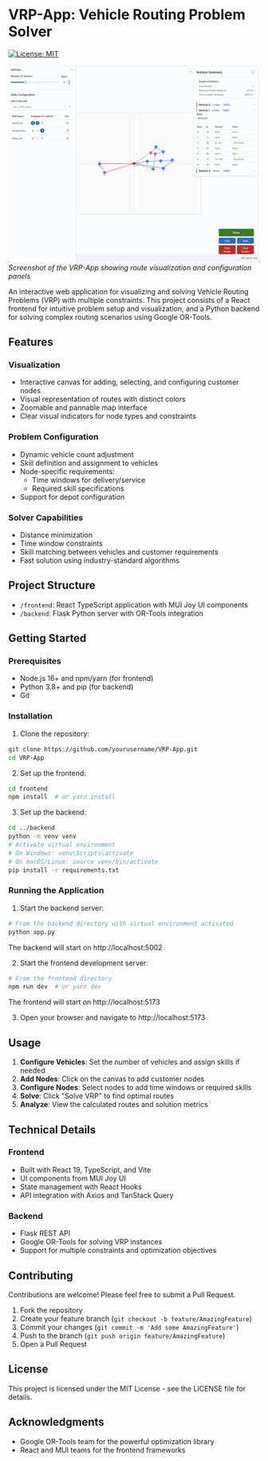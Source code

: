 # VRP-App: Vehicle Routing Problem Solver

[![License: MIT](https://img.shields.io/badge/License-MIT-blue.svg)](https://opensource.org/licenses/MIT)

![VRP-App Screenshot](UI_Screenshot.png)
*Screenshot of the VRP-App showing route visualization and configuration panels*

An interactive web application for visualizing and solving Vehicle Routing Problems (VRP) with multiple constraints. This project consists of a React frontend for intuitive problem setup and visualization, and a Python backend for solving complex routing scenarios using Google OR-Tools.

## Features

### Visualization
- Interactive canvas for adding, selecting, and configuring customer nodes
- Visual representation of routes with distinct colors
- Zoomable and pannable map interface
- Clear visual indicators for node types and constraints

### Problem Configuration
- Dynamic vehicle count adjustment
- Skill definition and assignment to vehicles
- Node-specific requirements:
  - Time windows for delivery/service
  - Required skill specifications
- Support for depot configuration

### Solver Capabilities
- Distance minimization
- Time window constraints
- Skill matching between vehicles and customer requirements
- Fast solution using industry-standard algorithms

## Project Structure

- `/frontend`: React TypeScript application with MUI Joy UI components
- `/backend`: Flask Python server with OR-Tools integration

## Getting Started

### Prerequisites

- Node.js 16+ and npm/yarn (for frontend)
- Python 3.8+ and pip (for backend)
- Git

### Installation

1. Clone the repository:
```bash
git clone https://github.com/yourusername/VRP-App.git
cd VRP-App
```

2. Set up the frontend:
```bash
cd frontend
npm install  # or yarn install
```

3. Set up the backend:
```bash
cd ../backend
python -m venv venv
# Activate virtual environment
# On Windows: venv\Scripts\activate
# On macOS/Linux: source venv/bin/activate
pip install -r requirements.txt
```

### Running the Application

1. Start the backend server:
```bash
# From the backend directory with virtual environment activated
python app.py
```
The backend will start on http://localhost:5002

2. Start the frontend development server:
```bash
# From the frontend directory
npm run dev  # or yarn dev
```
The frontend will start on http://localhost:5173

3. Open your browser and navigate to http://localhost:5173

## Usage

1. **Configure Vehicles**: Set the number of vehicles and assign skills if needed
2. **Add Nodes**: Click on the canvas to add customer nodes
3. **Configure Nodes**: Select nodes to add time windows or required skills
4. **Solve**: Click "Solve VRP" to find optimal routes
5. **Analyze**: View the calculated routes and solution metrics

## Technical Details

### Frontend
- Built with React 19, TypeScript, and Vite
- UI components from MUI Joy UI
- State management with React Hooks
- API integration with Axios and TanStack Query

### Backend
- Flask REST API
- Google OR-Tools for solving VRP instances
- Support for multiple constraints and optimization objectives

## Contributing

Contributions are welcome! Please feel free to submit a Pull Request.

1. Fork the repository
2. Create your feature branch (`git checkout -b feature/AmazingFeature`)
3. Commit your changes (`git commit -m 'Add some AmazingFeature'`)
4. Push to the branch (`git push origin feature/AmazingFeature`)
5. Open a Pull Request

## License

This project is licensed under the MIT License - see the LICENSE file for details.

## Acknowledgments

- Google OR-Tools team for the powerful optimization library
- React and MUI teams for the frontend frameworks